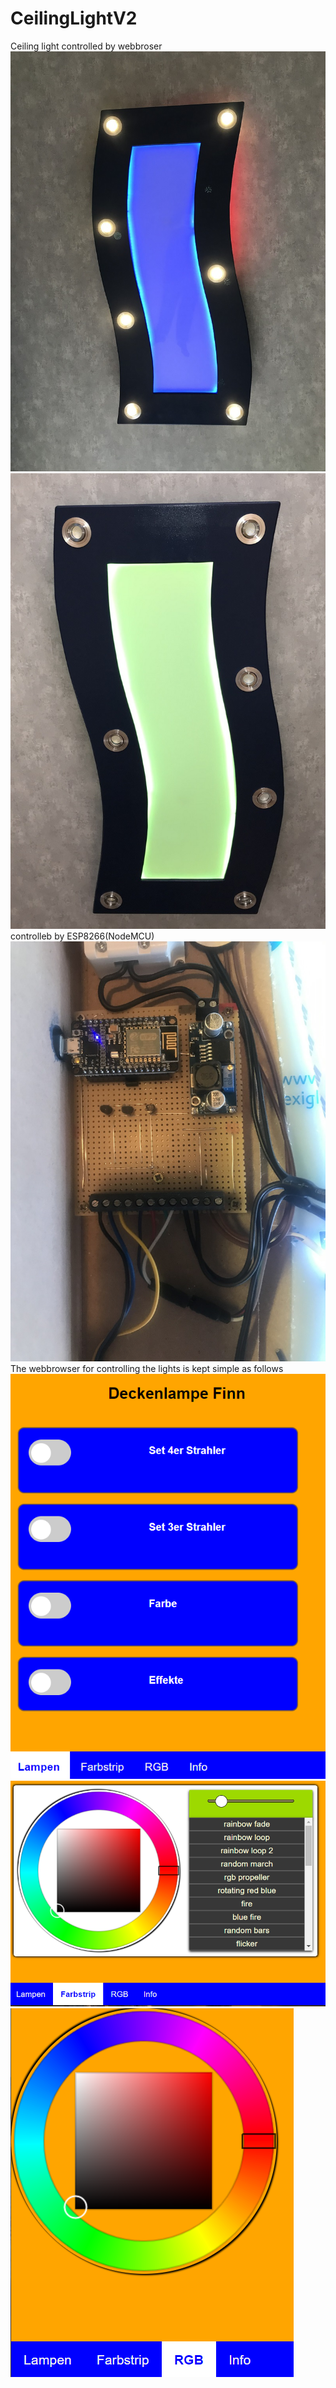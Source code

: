 # CeilingLightV2
Ceiling light controlled by webbroser
![fullBlue](./pic/CL01.jpg)
![fullGreen](./pic/CL03.jpg)
controlleb by ESP8266(NodeMCU)
![Electronic](./pic/CL02.jpg)
The webbrowser for controlling the lights is kept simple as follows
![LightControl](./pic/Browser_main.png)
![effects](./pic/Browser_effect.png)
![RGB](./pic/Browser_RGB.png)
